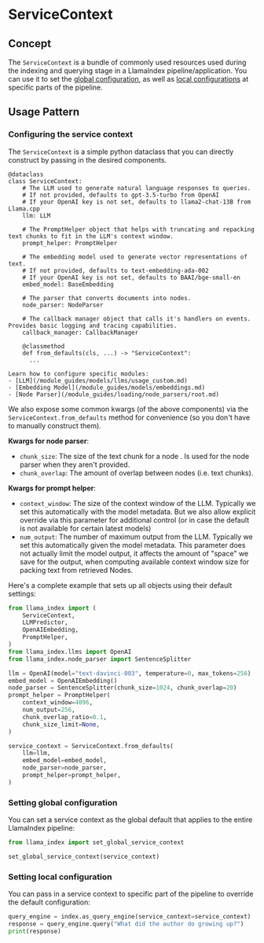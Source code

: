 # ServiceContext

## Concept

The `ServiceContext` is a bundle of commonly used resources used during the indexing and querying stage in a LlamaIndex pipeline/application.
You can use it to set the [global configuration](#setting-global-configuration), as well as [local configurations](#setting-local-configuration) at specific parts of the pipeline.

## Usage Pattern

### Configuring the service context

The `ServiceContext` is a simple python dataclass that you can directly construct by passing in the desired components.

```
@dataclass
class ServiceContext:
    # The LLM used to generate natural language responses to queries.
    # If not provided, defaults to gpt-3.5-turbo from OpenAI
    # If your OpenAI key is not set, defaults to llama2-chat-13B from Llama.cpp
    llm: LLM

    # The PromptHelper object that helps with truncating and repacking text chunks to fit in the LLM's context window.
    prompt_helper: PromptHelper

    # The embedding model used to generate vector representations of text.
    # If not provided, defaults to text-embedding-ada-002
    # If your OpenAI key is not set, defaults to BAAI/bge-small-en
    embed_model: BaseEmbedding

    # The parser that converts documents into nodes.
    node_parser: NodeParser

    # The callback manager object that calls it's handlers on events. Provides basic logging and tracing capabilities.
    callback_manager: CallbackManager

    @classmethod
    def from_defaults(cls, ...) -> "ServiceContext":
      ...
```

```{tip}
Learn how to configure specific modules:
- [LLM](/module_guides/models/llms/usage_custom.md)
- [Embedding Model](/module_guides/models/embeddings.md)
- [Node Parser](/module_guides/loading/node_parsers/root.md)
```

We also expose some common kwargs (of the above components) via the `ServiceContext.from_defaults` method
for convenience (so you don't have to manually construct them).

**Kwargs for node parser**:

- `chunk_size`: The size of the text chunk for a node . Is used for the node parser when they aren't provided.
- `chunk_overlap`: The amount of overlap between nodes (i.e. text chunks).

**Kwargs for prompt helper**:

- `context_window`: The size of the context window of the LLM. Typically we set this
  automatically with the model metadata. But we also allow explicit override via this parameter
  for additional control (or in case the default is not available for certain latest
  models)
- `num_output`: The number of maximum output from the LLM. Typically we set this
  automatically given the model metadata. This parameter does not actually limit the model
  output, it affects the amount of "space" we save for the output, when computing
  available context window size for packing text from retrieved Nodes.

Here's a complete example that sets up all objects using their default settings:

```python
from llama_index import (
    ServiceContext,
    LLMPredictor,
    OpenAIEmbedding,
    PromptHelper,
)
from llama_index.llms import OpenAI
from llama_index.node_parser import SentenceSplitter

llm = OpenAI(model="text-davinci-003", temperature=0, max_tokens=256)
embed_model = OpenAIEmbedding()
node_parser = SentenceSplitter(chunk_size=1024, chunk_overlap=20)
prompt_helper = PromptHelper(
    context_window=4096,
    num_output=256,
    chunk_overlap_ratio=0.1,
    chunk_size_limit=None,
)

service_context = ServiceContext.from_defaults(
    llm=llm,
    embed_model=embed_model,
    node_parser=node_parser,
    prompt_helper=prompt_helper,
)
```

### Setting global configuration

You can set a service context as the global default that applies to the entire LlamaIndex pipeline:

```python
from llama_index import set_global_service_context

set_global_service_context(service_context)
```

### Setting local configuration

You can pass in a service context to specific part of the pipeline to override the default configuration:

```python
query_engine = index.as_query_engine(service_context=service_context)
response = query_engine.query("What did the author do growing up?")
print(response)
```

